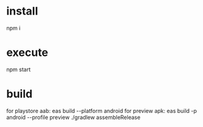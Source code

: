 # install
npm i

# execute
npm start

# build
for playstore aab: eas build --platform android
for preview apk: eas build -p android --profile preview
./gradlew assembleRelease
